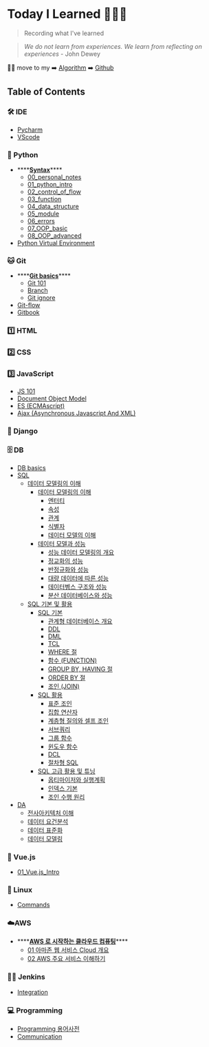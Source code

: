 # Today I Learned 👨🏻‍💻

> Recording what I've learned 

> *We do not learn from experiences. We learn from reflecting on experiences* - John Dewey

🙋‍♂️ move to my ➡️ [Algorithm](https://pyohamen.gitbook.io/algorithm/) ➡️ [Github](https://github.com/pyohamen)



## Table of Contents

### 🛠 IDE

* [Pycharm](ide/pycharm.md)
* [VScode](ide/vscode.md)

### 🐍 Python

* \*\*\*\*[**Syntax**](./)\*\*\*\*
  * [00\_personal\_notes](python/syntax/00_personal_notes.md)
  * [01\_python\_intro](https://github.com/pyohamen/TIL/tree/80372b2c26379f9e3ab52abb2f7d5ed0399c2941/Python/Syntax/01_python_intro.ipynb)
  * [02\_control\_of\_flow](https://github.com/pyohamen/TIL/tree/80372b2c26379f9e3ab52abb2f7d5ed0399c2941/Python/Syntax/02_control_of_flow.ipynb)
  * [03\_function](https://github.com/pyohamen/TIL/tree/80372b2c26379f9e3ab52abb2f7d5ed0399c2941/Python/Syntax/03_function.ipynb)
  * [04\_data\_structure](https://github.com/pyohamen/TIL/tree/80372b2c26379f9e3ab52abb2f7d5ed0399c2941/Python/Syntax/04_data_structure.ipynb)
  * [05\_module](https://github.com/pyohamen/TIL/tree/80372b2c26379f9e3ab52abb2f7d5ed0399c2941/Python/Syntax/05_module.ipynb)
  * [06\_errors](https://github.com/pyohamen/TIL/tree/80372b2c26379f9e3ab52abb2f7d5ed0399c2941/Python/Syntax/06_errors.ipynb)
  * [07\_OOP\_basic](https://github.com/pyohamen/TIL/tree/80372b2c26379f9e3ab52abb2f7d5ed0399c2941/Python/Syntax/07_OOP_basic.ipynb)
  * [08\_OOP\_advanced](https://github.com/pyohamen/TIL/tree/80372b2c26379f9e3ab52abb2f7d5ed0399c2941/Python/Syntax/08_OOP_advanced.ipynb)
* [Python Virtual Environment](python/python_virtual_environment.md)

### 🐱 Git

* \*\*\*\*[**Git basics**](./)\*\*\*\*
  * [Git 101](git/git_basics/git_101.md)
  * [Branch](git/git_basics/branch.md)
  * [Git ignore](git/git_basics/git_ignore.md)
* [Git-flow](git/git-flow.md)
* [Gitbook](git/gitbook.md)

### 1️⃣ HTML

### 2️⃣ CSS

### 3️⃣ JavaScript

* [JS 101](javascript/js_101.md)
* [Document Object Model](javascript/dom.md)
* [ES \(ECMAscript\)](javascript/es.md)
* [Ajax \(Asynchronous Javascript And XML\)](javascript/ajax.md)

### 🔫 Django

### 🗄 DB

* [DB basics](db/db_basics.md)
* [SQL]()
  * [데이터 모델링의 이해]()
    * [데이터 모델링의 이해]()
      * [엔터티](db/SQL/데이터모델링의이해/데이터모델링의이해/엔터티.md)
      * [속성](db/SQL/데이터모델링의이해/데이터모델링의이해/속성.md)
      * [관계](db/SQL/데이터모델링의이해/데이터모델링의이해/관계.md)
      * [식별자](db/SQL/데이터모델링의이해/데이터모델링의이해/식별자.md)
      * [데이터 모델의 이해](db/SQL/데이터모델링의이해/데이터모델링의이해/데이터모델의이해.md)
    * [데이터 모델과 성능]()
      * [성능 데이터 모델링의 개요](db/SQL/데이터모델링의이해/데이터모델과성능/성능데이터모델링의개요.md)
      * [정교화의 성능](db/SQL/데이터모델링의이해/데이터모델과성능/정교화의성능.md)
      * [반정규화와 성능](db/SQL/데이터모델링의이해/데이터모델과성능/반정규화와성능.md)
      * [대량 데이터에 따른 성능](db/SQL/데이터모델링의이해/데이터모델과성능/대량데이터에따른성능.md)
      * [데이터벵스 구조와 성능](db/SQL/데이터모델링의이해/데이터모델과성능/데이터베이스구조와성능.md)
      * [분산 데이터베이스와 성능](db/SQL/데이터모델링의이해/데이터모델과성능/분산데이터베이스와성능.md)
  * [SQL 기본 및 활용]()
    * [SQL 기본]()
      - [관계형 데이터베이스 개요](db/SQL/SQL기본및활용/SQL기본/관계형데이터베이스개요.md)
      - [DDL](db/SQL/SQL기본및활용/SQL기본/DDL.md)
      - [DML](db/SQL/SQL기본및활용/SQL기본/DML.md)
      - [TCL](db/SQL/SQL기본및활용/SQL기본/TCL.md)
      - [WHERE 절](db/SQL/SQL기본및활용/SQL기본/WHERE절.md)
      - [함수 (FUNCTION)](db/SQL/SQL기본및활용/SQL기본/함수.md)
      - [GROUP BY, HAVING 절](db/SQL/SQL기본및활용/SQL기본/GROUPBY,HAVING절.md)
      - [ORDER BY 절](db/SQL/SQL기본및활용/SQL기본/ORDERBY절.md)
      - [조인 (JOIN)](db/SQL/SQL기본및활용/SQL기본/조인.md)
    * [SQL 활용]()
      - [표준 조인](db/SQL/SQL기본및활용/SQL활용/표준조인.md)
      - [집합 연산자](db/SQL/SQL기본및활용/SQL활용/집합연산자.md)
      - [계층형 질의와 셀프 조인](db/SQL/SQL기본및활용/SQL활용/계층형질의와셀프조인.md)
      - [서브쿼리](db/SQL/SQL기본및활용/SQL활용/서브쿼리.md)
      - [그룹 함수](db/SQL/SQL기본및활용/SQL활용/그룹함수.md)
      - [윈도우 함수](db/SQL/SQL기본및활용/SQL활용/윈도우함수.md)
      - [DCL](db/SQL/SQL기본및활용/SQL활용/DCL.md)
      - [절차형 SQL](db/SQL/SQL기본및활용/SQL활용/절차형SQL.md)
    * [SQL 고급 활용 및 튜닝]()
      - [옵티마이저와 실행계획](db/SQL/SQL기본및활용/SQL고급활용및튜닝/옵티마이저와실행계획.md)
      - [인덱스 기본](db/SQL/SQL기본및활용/SQL고급활용및튜닝/인덱스기본.md)
      - [조인 수행 원리](db/SQL/SQL기본및활용/SQL고급활용및튜닝/조인수행원리.md)
* [DA]()
  * [전사아키텍처 이해](db/DA/전사아키텍처_이해.md)
  * [데이터 요건분석](db/DA/데이터_요건분석.md)
  * [데이터 표준화](db/DA/데이터표준화.md)
  * [데이터 모델링](db/DA/데이터모델링.md)

### 🎨 Vue.js

* [01\_Vue.js\_Intro](vue.js/01_vue.js_intro.md)

### 🐧 Linux

* [Commands](linux/command.md)

### ☁️AWS

* \*\*\*\*[**AWS 로 시작하는 클라우드 컴퓨팅**](./)\*\*\*\*
  * [01 아마존 웹 서비스 Cloud 개요](aws/aws-_-_-_/01_-_cloud.md)
  * [02 AWS 주요 서비스 이해하기](aws/aws-_-_-_/02_aws.md)

### 🤵🏻 Jenkins

- [Integration](/jenkins/jenkins연동.pdf)

### 💻 Programming

* [Programming 용어사전](programming/cs_.md)
* [Communication](programming/communication.md)

